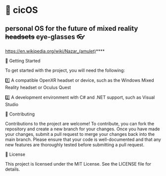 # 🧿 cicOS 
## personal OS for the future of mixed reality ~~headsets~~ eye-glasses 👓
https://en.wikipedia.org/wiki/Nazar_(amulet)****

🚀 Getting Started

To get started with the project, you will need the following:

 1️⃣ A compatible OpenXR headset or device, such as the Windows Mixed Reality headset or Oculus Quest
 
 2️⃣ A development environment with C# and .NET support, such as Visual Studio

👥 Contributing

Contributions to the project are welcome! To contribute, you can fork the repository and create a new branch for your changes. Once you have made your changes, submit a pull request to merge your changes back into the main branch. Please ensure that your code is well-documented and that any new features are thoroughly tested before submitting a pull request.

📄 License

This project is licensed under the MIT License. See the LICENSE file for details.
